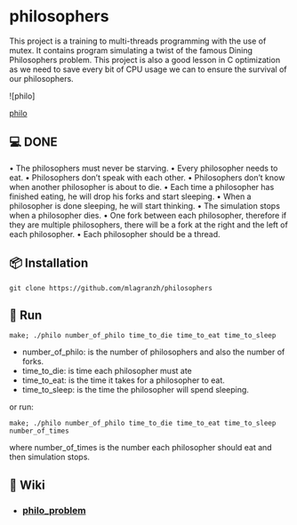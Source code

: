 # philosophers

This project is a training to multi-threads programming with the use of mutex.
It contains program simulating a twist of the famous Dining Philosophers problem.
This project is also a good lesson in C optimization as we need to save every bit of CPU usage we can to ensure the survival of our philosophers.

![philo]

[philo](https://upload.wikimedia.org/wikipedia/commons/thumb/7/7b/An_illustration_of_the_dining_philosophers_problem.png/500px-An_illustration_of_the_dining_philosophers_problem.png)

## 💻 DONE

• The philosophers must never be starving. 
• Every philosopher needs to eat. 
• Philosophers don’t speak with each other. 
• Philosophers don’t know when another philosopher is about to die. 
• Each time a philosopher has finished eating, he will drop his forks and start sleeping. 
• When a philosopher is done sleeping, he will start thinking. 
• The simulation stops when a philosopher dies. 
• One fork between each philosopher, therefore if they are multiple philosophers, there will be a fork at the right and the left of each philosopher. 
• Each philosopher should be a thread.

## 📦 Installation
  ```shell
  git clone https://github.com/mlagranzh/philosophers
  ```
 
## 🚀 Run
  ```shell
  make; ./philo number_of_philo time_to_die time_to_eat time_to_sleep
  ```
  
- number_of_philo: is the number of philosophers and also the number of forks.
- time_to_die: is time each philosopher must ate
- time_to_eat: is the time it takes for a philosopher to eat.
- time_to_sleep: is the time the philosopher will spend sleeping.

or run:
  ```shell
  make; ./philo number_of_philo time_to_die time_to_eat time_to_sleep number_of_times
  ```
where  number_of_times is the number each philosopher should eat and then simulation stops.

## 📖 Wiki
- ### [philo_problem](https://en.wikipedia.org/wiki/Dining_philosophers_problem)
